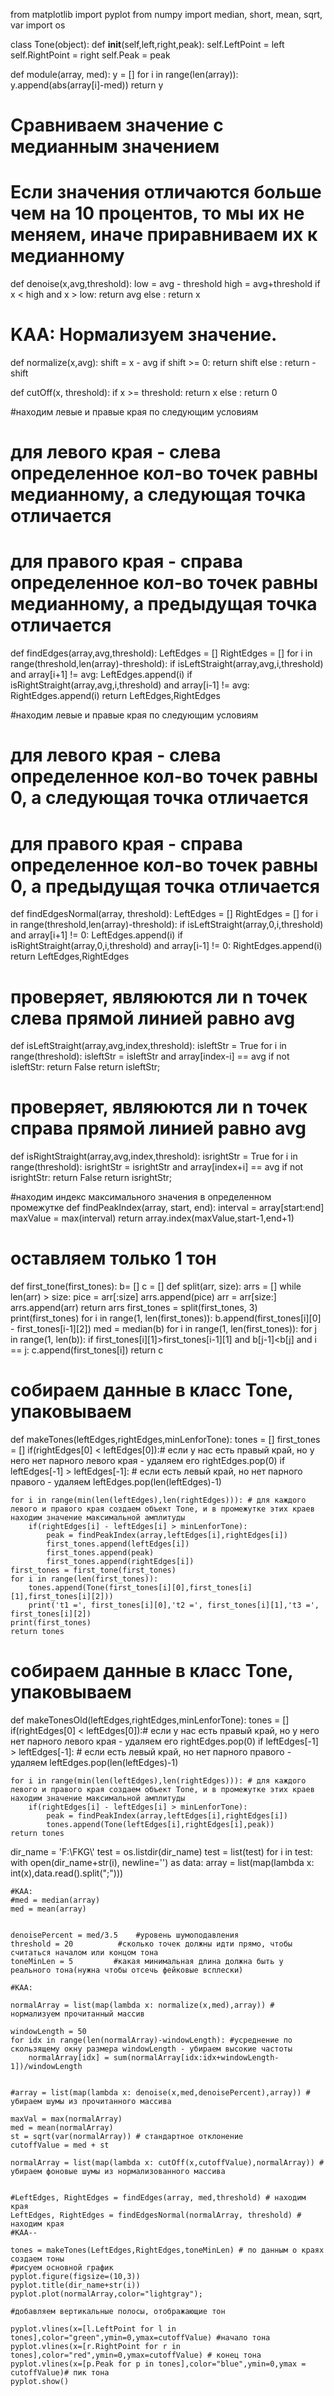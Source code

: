 from matplotlib import pyplot
from numpy import median, short, mean, sqrt, var
import os

class Tone(object):
    def __init__(self,left,right,peak):
        self.LeftPoint = left
        self.RightPoint = right
        self.Peak = peak

def module(array, med):
    y = []
    for i in range(len(array)):
        y.append(abs(array[i]-med))
    return y   

# Сравниваем значение с медианным значением
# Если значения отличаются больше чем на 10 процентов, то мы их не меняем, иначе приравниваем их к медианному
def denoise(x,avg,threshold):
    low = avg - threshold
    high = avg+threshold
    if x < high and x > low:
        return avg
    else :
        return x

# KAA: Нормализуем значение. 
def normalize(x,avg):
    shift = x - avg
    if shift >= 0:
        return shift
    else :
        return -shift

def cutOff(x, threshold):
    if x >= threshold:
        return x
    else :
        return 0



#находим левые и правые края по следующим условиям
# для левого края - слева определенное кол-во точек равны медианному, а следующая точка отличается
# для правого края - справа определенное кол-во точек равны медианному, а предыдущая точка отличается
def findEdges(array,avg,threshold):
    LeftEdges = []
    RightEdges = []
    for i in range(threshold,len(array)-threshold):
        if isLeftStraight(array,avg,i,threshold) and array[i+1] != avg:
            LeftEdges.append(i)
        if isRightStraight(array,avg,i,threshold) and array[i-1] != avg:
            RightEdges.append(i)
    return LeftEdges,RightEdges

#находим левые и правые края по следующим условиям
# для левого края - слева определенное кол-во точек равны 0, а следующая точка отличается
# для правого края - справа определенное кол-во точек равны 0, а предыдущая точка отличается
def findEdgesNormal(array, threshold):
    LeftEdges = []
    RightEdges = []
    for i in range(threshold,len(array)-threshold):
        if isLeftStraight(array,0,i,threshold) and array[i+1] != 0:
            LeftEdges.append(i)
        if isRightStraight(array,0,i,threshold) and array[i-1] != 0:
            RightEdges.append(i)
    return LeftEdges,RightEdges


# проверяет, являюются ли n точек слева прямой линией равно avg
def isLeftStraight(array,avg,index,threshold):
    isleftStr = True
    for i in range(threshold):
        isleftStr = isleftStr and array[index-i] == avg
        if not isleftStr:
            return False
    return isleftStr;

# проверяет, являюются ли n точек справа прямой линией равно avg
def isRightStraight(array,avg,index,threshold):
    isrightStr = True
    for i in range(threshold):
        isrightStr = isrightStr and array[index+i] == avg
        if not isrightStr:
            return False
    return isrightStr;

#находим индекс максимального значения в определенном промежутке
def findPeakIndex(array, start, end):
    interval = array[start:end]
    maxValue = max(interval)
    return array.index(maxValue,start-1,end+1)

# оставляем только 1 тон
def first_tone(first_tones):
    b= []
    c = []
    def split(arr, size):
         arrs = []
         while len(arr) > size:
             pice = arr[:size]
             arrs.append(pice)
             arr   = arr[size:]
         arrs.append(arr)
         return arrs
    first_tones = split(first_tones, 3)
    print(first_tones)
    for i in range(1, len(first_tones)):
        b.append(first_tones[i][0] - first_tones[i-1][2])
    med = median(b)
    for i in range(1, len(first_tones)):
        for j in range(1, len(b)):
            if first_tones[i][1]>first_tones[i-1][1] and b[j-1]<b[j] and i == j:
                c.append(first_tones[i])
    return c
# собираем данные в класс Tone, упаковываем
def makeTones(leftEdges,rightEdges,minLenforTone):
    tones = []
    first_tones = []
    if(rightEdges[0] < leftEdges[0]):# если у нас есть правый край, но у него нет парного левого края - удаляем его
        rightEdges.pop(0)
    if leftEdges[-1] > leftEdges[-1]: # если есть левый край, но нет парного правого - удаляем
        leftEdges.pop(len(leftEdges)-1)

    for i in range(min(len(leftEdges),len(rightEdges))): # для каждого левого и правого края создаем объект Tone, и в промежутке этих краев находим значение максимальной амплитуды
        if(rightEdges[i] - leftEdges[i] > minLenforTone):
            peak = findPeakIndex(array,leftEdges[i],rightEdges[i])
            first_tones.append(leftEdges[i])
            first_tones.append(peak)
            first_tones.append(rightEdges[i])
    first_tones = first_tone(first_tones)
    for i in range(len(first_tones)):
        tones.append(Tone(first_tones[i][0],first_tones[i][1],first_tones[i][2]))
        print('t1 =', first_tones[i][0],'t2 =', first_tones[i][1],'t3 =', first_tones[i][2])
    print(first_tones)
    return tones


# собираем данные в класс Tone, упаковываем
def makeTonesOld(leftEdges,rightEdges,minLenforTone):
    tones = []
    if(rightEdges[0] < leftEdges[0]):# если у нас есть правый край, но у него нет парного левого края - удаляем его
        rightEdges.pop(0)
    if leftEdges[-1] > leftEdges[-1]: # если есть левый край, но нет парного правого - удаляем
        leftEdges.pop(len(leftEdges)-1)

    for i in range(min(len(leftEdges),len(rightEdges))): # для каждого левого и правого края создаем объект Tone, и в промежутке этих краев находим значение максимальной амплитуды
        if(rightEdges[i] - leftEdges[i] > minLenforTone):
            peak = findPeakIndex(array,leftEdges[i],rightEdges[i])
            tones.append(Tone(leftEdges[i],rightEdges[i],peak))
    return tones

dir_name = 'F:\\FKG\\'
test = os.listdir(dir_name)
test = list(test)
for i in test:
    with open(dir_name+str(i), newline='') as data:
        array = list(map(lambda x: int(x),data.read().split(";")))

    #KAA:
    #med = median(array)
    med = mean(array)


    denoisePercent = med/3.5    #уровень шумоподавления
    threshold = 20          #сколько точек должны идти прямо, чтобы считаться началом или концом тона
    toneMinLen = 5         #какая минимальная длина должна быть у реального тона(нужна чтобы отсечь фейковые всплески)

    #KAA: 

    normalArray = list(map(lambda x: normalize(x,med),array)) # нормализуем прочитанный массив
    
    windowLength = 50
    for idx in range(len(normalArray)-windowLength): #усреднение по скользящему окну размера windowLength - убираем высокие частоты
        normalArray[idx] = sum(normalArray[idx:idx+windowLength-1])/windowLength


    #array = list(map(lambda x: denoise(x,med,denoisePercent),array)) # убираем шумы из прочитанного массива

    maxVal = max(normalArray)
    med = mean(normalArray)
    st = sqrt(var(normalArray)) # стандартное отклонение
    cutoffValue = med + st

    normalArray = list(map(lambda x: cutOff(x,cutoffValue),normalArray)) # убираем фоновые шумы из нормализованного массива


    #LeftEdges, RightEdges = findEdges(array, med,threshold) # находим края
    LeftEdges, RightEdges = findEdgesNormal(normalArray, threshold) # находим края
    #KAA--

    tones = makeTones(LeftEdges,RightEdges,toneMinLen) # по данным о краях создаем тоны
    #рисуем основной график
    pyplot.figure(figsize=(10,3))
    pyplot.title(dir_name+str(i))
    pyplot.plot(normalArray,color="lightgray");

    #добавляем вертикальные полосы, отображающие тон

    pyplot.vlines(x=[l.LeftPoint for l in tones],color="green",ymin=0,ymax=cutoffValue) #начало тона
    pyplot.vlines(x=[r.RightPoint for r in tones],color="red",ymin=0,ymax=cutoffValue) # конец тона
    pyplot.vlines(x=[p.Peak for p in tones],color="blue",ymin=0,ymax = cutoffValue)# пик тона
    pyplot.show()


